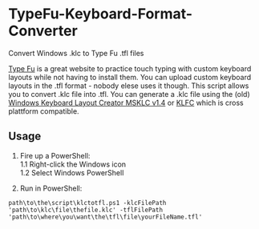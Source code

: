 # TypeFu-Keyboard-Format-Converter
Convert Windows .klc to Type Fu .tfl files

[Type Fu](https://type-fu.com/) is a great website to practice touch typing with custom keyboard layouts while not having to install them.
You can upload custom keyboard layouts in the .tfl format - nobody elese uses it though. This script allows you to convert .klc file into .tfl. You can generate a .klc file using the (old) [Windows Keyboard Layout Creator MSKLC v1.4](https://www.microsoft.com/en-us/download/details.aspx?id=102134) or [KLFC](https://github.com/39aldo39/klfc) which is cross plattform compatible.

## Usage
1. Fire up a PowerShell:  
1.1 Right-click the Windows icon  
1.2 Select Windows PowerShell  
  
2. Run in PowerShell:  

```path\to\the\script\klctotfl.ps1 -klcFilePath 'path\to\klc\file\thefile.klc' -tflFilePath 'path\to\where\you\want\the\tfl\file\yourFileName.tfl'```



